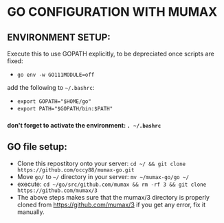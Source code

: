 # GO CONFIGURATION WITH MUMAX
## ENVIRONMENT SETUP:
Execute this to use GOPATH explicitly, to be depreciated once scripts are fixed:
- `go env -w GO111MODULE=off`

add the following to `~/.bashrc`:
- `export GOPATH="$HOME/go"`
- `export PATH="$GOPATH/bin:$PATH"`
###
**don't forget to activate the environment: `. ~/.bashrc`**

## GO file setup:
- Clone this repostitory onto your server: `cd ~/ && git clone https://github.com/occy88/mumax-go.git`
- Move `go/` to `~/` directory in your server: `mv ~/mumax-go/go ~/`
- execute: `cd ~/go/src/github.com/mumax && rm -rf 3 && git clone https://github.com/mumax/3`
- The above steps makes sure that the mumax/3 directory is properly cloned from https://github.com/mumax/3 if you get any error, fix it manually.
